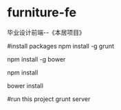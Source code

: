 # furniture-fe
毕业设计前端--《本居项目》

#install packages
 npm install -g grunt
 
 npm install -g bower
 
 npm install
 
 bower install
 
#run this project
grunt server